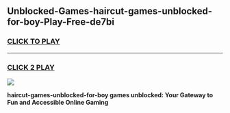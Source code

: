
## Unblocked-Games-haircut-games-unblocked-for-boy-Play-Free-de7bi
<h3>
<a href="https://premium76.site?title=haircut-games-unblocked-for-boy&ref=18A">CLICK TO PLAY</a></h3>
<hr>

<h3>
<a href="https://premium76.site?title=haircut-games-unblocked-for-boy&ref=18A">CLICK 2 PLAY</a>
  
</h3>

<a href="https://premium76.site?title=haircut-games-unblocked-for-boy&ref=18A"><img src="https://clearcache.store/games.png"></a>


**haircut-games-unblocked-for-boy games unblocked: Your Gateway to Fun and Accessible Online Gaming**
